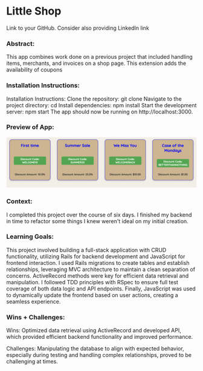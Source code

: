  

# Little Shop

Link to your GitHub. Consider also providing LinkedIn link

### Abstract:
This app combines work done on a previous project that included handling items, merchants, and invoices on a shop page.
This extension adds the availability of coupons

### Installation Instructions:
Installation Instructions: Clone the repository: git clone Navigate to the project directory: cd Install dependencies: npm install Start the development server: npm start The app should now be running on http://localhost:3000.

### Preview of App:
![alt text](image.png)

### Context:
I completed this project over the course of six days. I finished my backend in time to refactor some things I knew weren't ideal on my initial creation.

### Learning Goals:
This project involved building a full-stack application with CRUD functionality, utilizing Rails for backend development and JavaScript for frontend interaction. I used Rails migrations to create tables and establish relationships, leveraging MVC architecture to maintain a clean separation of concerns. ActiveRecord methods were key for efficient data retrieval and manipulation. I followed TDD principles with RSpec to ensure full test coverage of both data logic and API endpoints. Finally, JavaScript was used to dynamically update the frontend based on user actions, creating a seamless experience.

### Wins + Challenges:
Wins: Optimized data retrieval using ActiveRecord and developed API, which provided efficient backend functionality and improved performance.

Challenges: Manipulating the database to align with expected behavior, especially during testing and handling complex relationships, proved to be challenging at times.